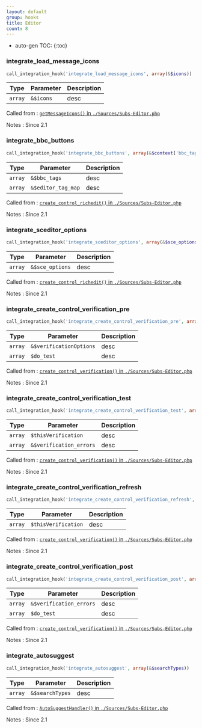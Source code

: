 ```yaml
---
layout: default
group: hooks
title: Editor
count: 8
---
```

* auto-gen TOC:
{:toc}
### integrate_load_message_icons

```php
call_integration_hook('integrate_load_message_icons', array(&$icons))
```

Type|Parameter|Description
---|---|---
`array`|`&$icons`|desc

Called from
: [`getMessageIcons()` in `./Sources/Subs-Editor.php`](../docs/subs-editor.html#getmessageicons)

Notes
: Since 2.1

### integrate_bbc_buttons

```php
call_integration_hook('integrate_bbc_buttons', array(&$context['bbc_tags'], &$editor_tag_map))
```

Type|Parameter|Description
---|---|---
`array`|`&$bbc_tags`|desc
`array`|`&$editor_tag_map`|desc

Called from
: [`create_control_richedit()` in `./Sources/Subs-Editor.php`](../docs/subs-editor.html#create_control_richedit)

Notes
: Since 2.1

### integrate_sceditor_options

```php
call_integration_hook('integrate_sceditor_options', array(&$sce_options))
```

Type|Parameter|Description
---|---|---
`array`|`&$sce_options`|desc

Called from
: [`create_control_richedit()` in `./Sources/Subs-Editor.php`](../docs/subs-editor.html#create_control_richedit)

Notes
: Since 2.1

### integrate_create_control_verification_pre

```php
call_integration_hook('integrate_create_control_verification_pre', array(&$verificationOptions, $do_test))
```

Type|Parameter|Description
---|---|---
`array`|`&$verificationOptions`|desc
`array`|`$do_test`|desc

Called from
: [`create_control_verification()` in `./Sources/Subs-Editor.php`](../docs/subs-editor.html#create_control_verification)

Notes
: Since 2.1

### integrate_create_control_verification_test

```php
call_integration_hook('integrate_create_control_verification_test', array($thisVerification, &$verification_errors))
```

Type|Parameter|Description
---|---|---
`array`|`$thisVerification`|desc
`array`|`&$verification_errors`|desc

Called from
: [`create_control_verification()` in `./Sources/Subs-Editor.php`](../docs/subs-editor.html#create_control_verification)

Notes
: Since 2.1

### integrate_create_control_verification_refresh

```php
call_integration_hook('integrate_create_control_verification_refresh', array($thisVerification))
```

Type|Parameter|Description
---|---|---
`array`|`$thisVerification`|desc

Called from
: [`create_control_verification()` in `./Sources/Subs-Editor.php`](../docs/subs-editor.html#create_control_verification)

Notes
: Since 2.1

### integrate_create_control_verification_post

```php
call_integration_hook('integrate_create_control_verification_post', array(&$verification_errors, $do_test))
```

Type|Parameter|Description
---|---|---
`array`|`&$verification_errors`|desc
`array`|`$do_test`|desc

Called from
: [`create_control_verification()` in `./Sources/Subs-Editor.php`](../docs/subs-editor.html#create_control_verification)

Notes
: Since 2.1

### integrate_autosuggest

```php
call_integration_hook('integrate_autosuggest', array(&$searchTypes))
```

Type|Parameter|Description
---|---|---
`array`|`&$searchTypes`|desc

Called from
: [`AutoSuggestHandler()` in `./Sources/Subs-Editor.php`](../docs/subs-editor.html#autosuggesthandler)

Notes
: Since 2.1


